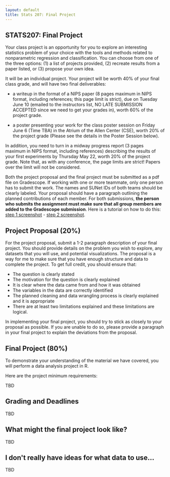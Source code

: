 ```yaml
---
layout: default
title: Stats 207: Final Project
---
```


## STATS207: Final Project

Your class project is an opportunity for you to explore an interesting statistics problem of your choice with the tools and methods related to nonparametric regression and classification.  You can choose from one of the three options: (1) a list of projects provided, (2) recreate results from a paper listed, or (3) propose your own idea. 

It will be an individual project.  Your project will be worth 40% of your final class grade, and will have two final deliverables:

- a writeup in the format of a NIPS paper (8 pages maximum in NIPS format, including references; this page limit is strict), due on Tuesday June 10 (emailed to the instructors list, NO LATE SUBMISSION ACCEPTED since we need to get your grades in), worth 60% of the project grade.

- a poster presenting your work for the class poster session on Friday June 6 (Time TBA) in the Atrium of the Allen Center (CSE), worth 20% of the project grade (Please see the details in the Poster Session below). 

 In addition, you need to turn in a midway progress report (3 pages maximum in NIPS format, including references) describing the results of your first experiments by Thursday May 22, worth 20% of the project grade. Note that, as with any conference, the page limits are strict! Papers over the limit will not be considered.

Both the project proposal and the final project must be submitted as a pdf file on Gradescope. If working with one or more teammate, only one person has to submit the work. The names and SUNet IDs of both teams should be clearly labeled. Your proposal should have a paragraph outlining the planned contributions of each member.
For both submissions, **the person who submits the assignment must make sure that all group members are added to the Gradescope submission**. Here is a tutorial on how to do this: [step 1 screenshot](step1.png) - [step 2 screenshot](step2.png).

## Project Proposal (20%)

For the project proposal, submit a 1-2 paragraph description of your final project. You should provide details on the problem you wish to explore, any datasets that you will use, and potential visualizations. The proposal is a way for me to make sure that you have enough structure and data to complete the project. To get full credit, you should ensure that:
- The question is clearly stated
- The motivation for the question is clearly explained
- It is clear where the data came from and how it was obtained
- The variables in the data are correctly identified
- The planned cleaning and data wrangling process is clearly explained and it is appropriate
- There are at least two limitations explained and these limitations are logical.

In implementing your final project, you should try to stick as closely to your proposal as possible. If you are unable to do so, please provide a paragraph in your final project to explain the deviations from the proposal.

## Final Project (80%)

To demonstrate your understanding of the material we have covered, you will perform a data analysis project in R. 

Here are the project minimum requirements:

TBD


## Grading and Deadlines

TBD

## What might the final project look like?

TBD 

## I don't really have ideas for what data to use...
TBD
